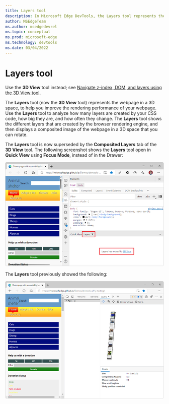 ```yaml
---
title: Layers tool
description: In Microsoft Edge DevTools, the Layers tool represents the webpage in a 3D space.  The Layers tool has been replaced by the 3D View tool, and now directs to it.
author: MSEdgeTeam
ms.author: msedgedevrel
ms.topic: conceptual
ms.prod: microsoft-edge
ms.technology: devtools
ms.date: 03/04/2022
---
```

# Layers tool

Use the **3D View** tool instead; see [Navigate z-index, DOM, and layers using the 3D View tool](../3d-view/index.md).

The **Layers** tool (now the **3D View** tool) represents the webpage in a 3D space, to help you improve the rendering performance of your webpage.  Use the **Layers** tool to analyze how many layers are created by your CSS code, how big they are, and how often they change.  The **Layers** tool shows the different layers that are created by the browser rendering engine, and then displays a composited image of the webpage in a 3D space that you can rotate.

The **Layers** tool is now superseded by the **Composited Layers** tab of the **3D View** tool.  The following screenshot shows the **Layers** tool open in **Quick View** using **Focus Mode**, instead of in the Drawer:

![The Layers tool now links to the 3D View tool.](images/layers-link-3d-view-tool.png)

The **Layers** tool previously showed the following:

![The Layers tool.](../media/layers-tool.png)
